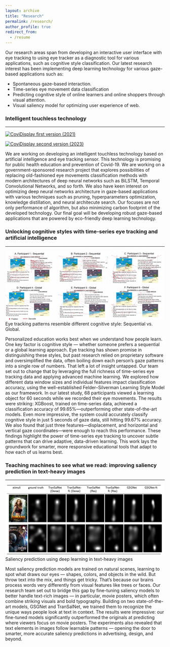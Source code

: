 ```yaml
---
layout: archive
title: "Research"
permalink: /research/
author_profile: true
redirect_from:
  - /resume
---
```


Our research areas span from developing an interactive user interface with eye tracking to using eye tracker as a diagnostic tool for various applications, such as cognitive style classification. Our latest research interest has been implementing deep learning technology for various gaze-based applications such as:
- Spontaneous gaze-based interaction.
- Time-series eye movement data classification
- Predicting cognitive style of online learners and online shoppers through visual attention.
- Visual saliency model for optimizing user experience of web.
  

### Intelligent touchless technology
*************************************

[![CoviDisplay first version (2021)](https://img.youtube.com/vi/ApU1MEdvkPI/0.jpg)](https://www.youtube.com/watch?v=ApU1MEdvkPI)

[![CoviDisplay second version (2023)](https://img.youtube.com/vi/WYedQ0HJaWY/0.jpg)](https://www.youtube.com/watch?v=WYedQ0HJaWY)

We are working on developing an intelligent touchless technology based on artificial intelligence and eye tracking sensor. This technology is promising for public health education and prevention of Covid-19. We are working on a government-sponsored research project that explores possibilities of replacing old-fashioned eye movements classification methods with modern architectures of deep neural networks such as BiLSTM, Temporal Convolutional Networks, and so forth. We also have keen interest on optimizing deep neural networks architecture in gaze-based applications with various techniques such as pruning, hyperparameters optimization, knowledge distillation, and neural architecute search. Our focuses are not only performance of algorithm, but also minimizing carbon footprint of the developed technology. Our final goal will be developing robust gaze-based applications that are powered by eco-friendly deep learning technology.


### Unlocking cognitive styles with time-series eye tracking and artificial intelligence
******************************************************

<img src="/images/et_cognitive.png" width="600">
<figcaption>Eye tracking patterns resemble different cognitive style: Sequential vs. Global.</figcaption>

Personalized education works best when we understand how people learn. One key factor is cognitive style — whether someone prefers a sequential or a global learning approach. Eye tracking has shown promise in distinguishing these styles, but past research relied on proprietary software and oversimplified the data, often boiling down each person’s gaze patterns into a single row of numbers. That left a lot of insight untapped. Our team set out to change that by leveraging the full richness of time-series eye tracking data and applying advanced machine learning. We explored how different data window sizes and individual features impact classification accuracy, using the well-established Felder–Silverman Learning Style Model as our framework. In our latest study, 68 participants viewed a learning object for 60 seconds while we recorded their eye movements. The results were striking: XGBoost, trained on time-series data, achieved a classification accuracy of 99.65%—outperforming other state-of-the-art models. Even more impressive, the system could accurately classify cognitive style in just 5 seconds of gaze data, still hitting 99.67% accuracy. We also found that just three features—displacement, and horizontal and vertical gaze coordinates—were enough to reach this performance. These findings highlight the power of time-series eye tracking to uncover subtle patterns that can drive adaptive, data-driven learning. This work lays the groundwork for smarter, more responsive educational tools that adapt to how each of us learns best.


### Teaching machines to see what we read: improving saliency prediction in text-heavy images
*************************************

<img src="/images/et_saliency.png" width="600">
<figcaption>Saliency prediction using deep learning in text-heavy images</figcaption>

Most saliency prediction models are trained on natural scenes, learning to spot what draws our eyes — shapes, colors, and objects in the wild. But throw text into the mix, and things get tricky. That’s because our brains process words very differently from visual features like trees or faces. Our research team set out to bridge this gap by fine-tuning saliency models to better handle text-rich images — in particular, movie posters, which often combine striking visuals and bold typography. Building on two state-of-the-art models, GSGNet and TranSalNet, we trained them to recognize the unique ways people look at text in context. The results were impressive: our fine-tuned models significantly outperformed the originals at predicting where viewers focus on movie posters. The experiments also revealed that text elements in images follow learnable patterns — opening the door to smarter, more accurate saliency predictions in advertising, design, and beyond.


